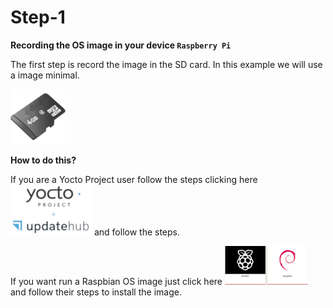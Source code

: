 # Step-1

**Recording the OS image in your device `Raspberry Pi`**

The first step is record the image in the SD card. In this example we will use a image minimal.

![SD Card](../../.gitbook/assets/sdcard4giga.png)

**How to do this?**


If you are a Yocto Project user follow the steps clicking here [![Yocto and UpdateHub](../../.gitbook/assets/yoctoandupdatehubpp.png)](https://blog.updatehub.io/updatehub-sending-ota-updates-using-the-yocto-project/) and follow the steps.

If you want run a Raspbian OS image just click here [![Raspibian or Noobs](../../.gitbook/assets/raspibianp.png)](https://www.raspberrypi.org/documentation/installation/installing-images/) and follow their steps to install the image.
